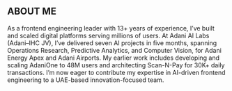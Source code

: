 ## ABOUT ME
As a frontend engineering leader with 13+ years of experience, I’ve built and scaled digital platforms serving millions of users. At Adani AI Labs (Adani–IHC JV), I’ve delivered seven AI projects in five months, spanning Operations Research, Predictive Analytics, and Computer Vision, for Adani Energy Apex and Adani Airports. My earlier work includes developing and scaling AdaniOne to 48M users and architecting Scan-N-Pay for 30K+ daily transactions. I’m now eager to contribute my expertise in AI-driven frontend engineering to a UAE-based innovation-focused team.
